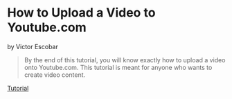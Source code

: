 # How to Upload a Video to Youtube.com
by Victor Escobar

> By the end of this tutorial, you will know exactly how to upload a video onto Youtube.com. This tutorial is meant for anyone who wants to create video content.

[Tutorial](https://github.com/ketchuppacket02/UploadingAVideoToYoutube/blob/main/Tutorial.md)
